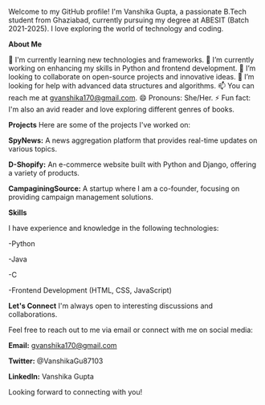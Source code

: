 Welcome to my GitHub profile! I'm Vanshika Gupta, a passionate B.Tech student from Ghaziabad, currently pursuing my degree at ABESIT (Batch 2021-2025). I love exploring the world of technology and coding.

**About Me**

🌱 I'm currently learning new technologies and frameworks.
🔭 I’m currently working on enhancing my skills in Python and frontend development.
👯 I’m looking to collaborate on open-source projects and innovative ideas.
🤔 I’m looking for help with advanced data structures and algorithms.
📫 You can reach me at gvanshika170@gmail.com.
😄 Pronouns: She/Her.
⚡ Fun fact: I'm also an avid reader and love exploring different genres of books.

**Projects**
Here are some of the projects I've worked on:

**SpyNews:** A news aggregation platform that provides real-time updates on various topics.

**D-Shopify:** An e-commerce website built with Python and Django, offering a variety of products.

**CampaginingSource:** A startup where I am a co-founder, focusing on providing campaign management solutions.

**Skills**

I have experience and knowledge in the following technologies:

-Python

-Java

-C

-Frontend Development (HTML, CSS, JavaScript)

**Let's Connect**
I'm always open to interesting discussions and collaborations. 

Feel free to reach out to me via email or connect with me on social media:

**Email:** gvanshika170@gmail.com

**Twitter:** @VanshikaGu87103

**LinkedIn:** Vanshika Gupta

Looking forward to connecting with you!
